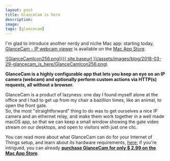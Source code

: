```yaml
---
layout: post
title: GlanceCam is here
description:
image:
tags: [glancecam]
---
```

I'm glad to introduce another nerdy and niche Mac app: starting today, [GlanceCam - IP webcam viewer](https://www.cdf1982.com/glancecam) is available on the [Mac App Store](https://itunes.apple.com/us/app/glancecam-ip-webcam-viewer/id1360797896?l=it&ls=1&mt=12).

[![GlanceCamIcon256.png]({{ site.baseurl }}/assets/images/blog/2018-03-29-glancecam_is_here/GlanceCamIcon256.png)](https://itunes.apple.com/us/app/glancecam-ip-webcam-viewer/id1360797896?l=it&ls=1&mt=12)

**GlanceCam is a highly configurable app that lets you keep an eye on an IP camera (webcam) and optionally perform custom actions via HTTP(s) requests, all without a browser.**

GlanceCam is a product of lazyness: one day I found myself alone at the office and I had to get up from my chair a bazillion times, like an animal, to open the front gate.\
So, the most "straightforward" thing to do was to get ourselves a nice IP camera and an ethernet relay, and make them work together in a well made macOS app, so that we can keep a small window showing the gate video stream on our desktops, and open to visitors with just one clic.

You can read more about what GlanceCam can do for your Internet of Things setup, and learn about its hardware requirements, [here](https://www.cdf1982.com/glancecam); if you're intrigued, you can already [**purchase GlanceCam for only $ 2.99 on the Mac App Store**](https://itunes.apple.com/us/app/glancecam-ip-webcam-viewer/id1360797896?l=it&ls=1&mt=12).